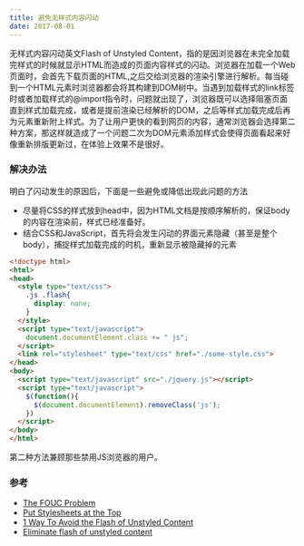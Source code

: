 ```yaml
---
title: 避免无样式内容闪动
date: 2017-08-01
---
```


无样式内容闪动英文Flash of Unstyled Content，指的是因浏览器在未完全加载完样式的时候就显示HTML而造成的页面内容样式的闪动。浏览器在加载一个Web页面时，会首先下载页面的HTML,之后交给浏览器的渲染引擎进行解析。每当碰到一个HTML元素时浏览器都会将其构建到DOM树中。当遇到加载样式的link标签时或者加载样式的@import指令时，问题就出现了，浏览器既可以选择阻塞页面直到样式加载完成，或者是提前渲染已经解析的DOM，之后等样式加载完成后再为元素重新附上样式。为了让用户更快的看到网页的内容，通常浏览器会选择第二种方案，那这样就造成了一个问题二次为DOM元素添加样式会使得页面看起来好像重新排版更新过，在体验上效果不是很好。

### 解决办法

明白了闪动发生的原因后，下面是一些避免或降低出现此问题的方法

+ 尽量将CSS的样式放到head中，因为HTML文档是按顺序解析的，保证body的内容在渲染前，样式已经准备好。
+ 结合CSS和JavaScript，首先将会发生闪动的界面元素隐藏（甚至是整个body），捕捉样式加载完成的时机，重新显示被隐藏掉的元素

```html
<!doctype html>
<html>
<head>
  <style type="text/css">
    .js .flash{
      display: none;
    }
  </style>
  <script type="text/javascript">
    document.documentElement.class += " js";
  </script>
  <link rel="stylesheet" type="text/css" href="./some-style.css">
</head>
<body>
  <script type="text/javascript" src="./jquery.js"></script>
  <script type="text/javascript">
    $(function(){
      $(document.documentElement).removeClass('js');
    })
  </script>
</body>
</html>
```

第二种方法兼顾那些禁用JS浏览器的用户。

### 参考

+ [The FOUC Problem](https://webkit.org/blog/66/the-fouc-problem/)
+ [Put Stylesheets at the Top](https://stevesouders.com/hpws/css-fouc.php)
+ [1 Way To Avoid the Flash of Unstyled Content](http://www.learningjquery.com/2008/10/1-way-to-avoid-the-flash-of-unstyled-content)
+ [Eliminate flash of unstyled content](https://stackoverflow.com/questions/3221561/eliminate-flash-of-unstyled-content)
